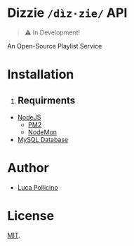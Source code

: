 # Dizzie `/dìz·zie/` API

> ⚠️ In Development!

An Open-Source Playlist Service

# Installation

1. ## Requirments

* [NodeJS]()
    * [PM2]()
    * [NodeMon]()
* [MySQL Database]()

# Author

* [Luca Pollicino](https://github.com/reallukee)

# License

[MIT](../LICENSE).
